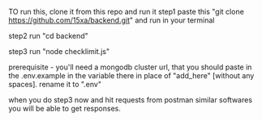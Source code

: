 TO run this, 
clone it from this repo and run it
step1
paste this "git clone https://github.com/15xa/backend.git" and run
in your terminal

step2
run "cd backend"

step3
run "node checklimit.js"

prerequisite -  you'll need a mongodb cluster url, that you should paste in the .env.example in the variable there in place of "add_here" [without any spaces].
rename it to ".env" 

when you do step3 now and hit requests from postman similar softwares you will be able to get responses. 
